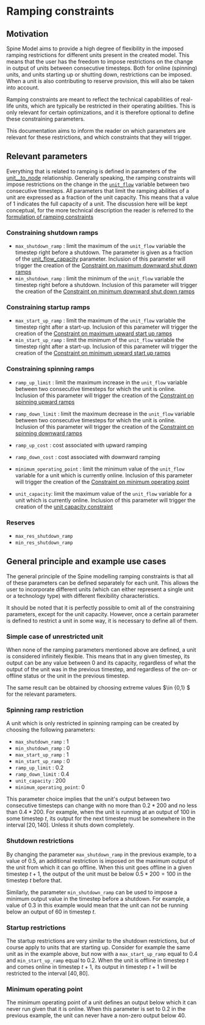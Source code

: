 # Ramping constraints

## Motivation
Spine Model aims to provide a high degree of flexibility in the imposed ramping restrictions for different units present in the created model. This means that the user has the freedom to impose restrictions on the change in output of units between consecutive timesteps. Both for online (spinning) units, and units starting up or shutting down, restrictions can be imposed. When a unit is also contributing to reserve provision, this will also be taken into account.

Ramping constraints are meant to reflect the technical capabilities of real-life units, which are typically be restricted in their operating abilities. This is only relevant for certain optimizations, and it is therefore optional to define these constraining parameters.

This documentation aims to inform the reader on which parameters are relevant for these restrictions, and which constraints that they will trigger.
## Relevant parameters
Everything that is related to ramping is defined in parameters of the [unit__to_node](../concept_reference/relationship_classes.md#unit__to_node) relationship. Generally speaking, the ramping constraints will impose restrictions on the change in the [`unit_flow`](../mathematical_formulation/variables.md#unit_flow) variable between two consecutive timesteps. All parameters that limit the ramping abilities of a unit are expressed as a fraction of the unit capacity. This means that a value of 1 indicates the full capacity of a unit. The discussion here will be kept conceptual, for the more technical description the reader is referred to the [formulation of ramping constraints](../mathematical_formulation/constraints.md#Ramping-and-reserve-constraints)
### Constraining shutdown ramps
  * `max_shutdown_ramp` : limit the maximum of the `unit_flow` variable the timestep right before a shutdown. The parameter is given as a fraction of the [unit\_flow\_capacity](@ref) parameter. Inclusion of this parameter will trigger the creation of the [Constraint on maximum downward shut down ramps](../mathematical_formulation/constraints.md#Constraint-on-maximum-downward-shut-down-ramps)
  * `min_shutdown_ramp` : limit the minimum of the `unit_flow` variable the timestep right before a shutdown. Inclusion of this parameter will trigger the creation of the [Constraint on minimum downward shut down ramps](../mathematical_formulation/constraints.md#Constraint-on-minimum-downward-shut-down-ramps)

### Constraining startup ramps
  * `max_start_up_ramp` : limit the maximum of the `unit_flow` variable the timestep right after a start-up. Inclusion of this parameter will trigger the creation of the [Constraint on maximum upward start up ramps](../mathematical_formulation/constraints.md#Constraint-on-maximum-upward-start-up-ramps)
  * `min_start_up_ramp` : limit the minimum of the `unit_flow` variable the timestep right after a start-up. Inclusion of this parameter will trigger the creation of the [Constraint on minimum upward start up ramps](../mathematical_formulation/constraints.md#Constraint-on-minimum-upward-start-up-ramps)
### Constraining spinning ramps
  * `ramp_up_limit` : limit the maximum increase in the `unit_flow` variable between two consecutive timesteps for which the unit is online. Inclusion of this parameter will trigger the creation of the [Constraint on spinning upward ramps](../mathematical_formulation/constraints.md#Constraint-on-spinning-upward-ramps)
  * `ramp_down_limit` : limit the maximum decrease in the `unit_flow` variable between two consecutive timesteps for which the unit is online. Inclusion of this parameter will trigger the creation of the [Constraint on spinning downward ramps](../mathematical_formulation/constraints.md#Constraint-on-spinning-downward-ramps)
  * `ramp_up_cost` : cost associated with upward ramping
  * `ramp_down_cost` : cost associated with downward ramping

  * `minimum_operating_point` : limit the minimum value of the `unit_flow` variable for a unit which is currently online. Inclusion of this parameter will trigger the creation of the [Constraint on minimum operating point](../mathematical_formulation/constraints.md#Constraint-on-minimum-operating-point)
  * `unit_capacity`: limit the maximum value of the `unit_flow` variable for a unit which is currently online. Inclusion of this parameter will trigger the creation of the [unit capacity constraint](../mathematical_formulation/constraints.md#Define-unit/technology-capacity)
### Reserves
  * `max_res_shutdown_ramp`
  * `min_res_shutdown_ramp`
## General principle and example use cases
The general principle of the Spine modelling ramping constraints is that all of these parameters can be defined separately for each unit. This allows the user to incorporate different units (which can either represent a single unit or a technology type) with different flexibility characteristics.

It should be noted that it is perfectly possible to omit all of the constraining parameters, except for the unit capacity. However, once a certain parameter is defined to restrict a unit in some way, it is necessary to define all of them.
### Simple case of unrestricted unit
When none of the ramping parameters mentioned above are defined, a unit is considered infinitely flexible. This means that in any given timestep, its output can be any value between 0 and its capacity, regardless of what the output of the unit was in the previous timestep, and regardless of the on- or offline status or the unit in the previous timestep.

The same result can be obtained by choosing extreme values $\in \{0,1\} $ for the relevant parameters.

### Spinning ramp restriction
A unit which is only restricted in spinning ramping can be created by choosing the following parameters:

 * `max_shutdown_ramp`  : 1
 * `min_shutdown_ramp`  : 0
 * `max_start_up_ramp`  : 1
 * `min_start_up_ramp`  : 0
 * `ramp_up_limit`      : 0.2
 * `ramp_down_limit`    : 0.4
 * `unit_capacity`      : 200
 * `minimum_operating_point`: 0

 This parameter choice implies that the unit's output between two consecutive timesteps can change with no more than $0.2  * 200$ and no less than $0.4 * 200$. For example, when the unit is running at an output of $100$ in some timestep $t$, its output for the next timestep must be somewhere in the interval $[20,140]$. Unless it shuts down completely.

### Shutdown restrictions

 By changing the parameter `max_shutdown_ramp` in the previous example, to a value of $0.5$, an additional restriction is imposed on the maximum output of the unit from which it can go offline. When this unit goes offline in a given timestep $t+1$, the output of the unit must be below $0.5*200 = 100$ in the timestep $t$ before that.

 Similarly, the parameter `min_shutdown_ramp` can be used to impose a minimum output value in the timestep  before a shutdown. For example, a value of $0.3$ in this example would mean that the unit can not be running below an output of $60$ in timestep $t$.

### Startup restrictions

 The startup restrictions are very similar to the shutdown restrictions, but of course apply to units that are starting up. Consider for example the same unit as in the example above, but now with a `max_start_up_ramp` equal to $0.4$ and `min_start_up_ramp` equal to $0.2$. When the unit is offline in timestep $t$ and comes online in timestep $t+1$, its output in timestep $t+1$ will be restricted to the interval $[40,80]$.

### Minimum operating point

The minimum operating point of a unit defines an output below which it can never run given that it is online. When this parameter is set to $0.2$ in the previous example, the unit can never have a non-zero output below $40$.
